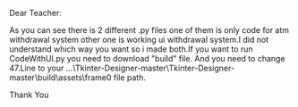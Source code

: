 Dear Teacher:

As you can see there is 2 different .py files one of them is only code for atm withdrawal system other one is working ui
withdrawal system.I did not understand which way you want so i made both.If you want to run CodeWithUI.py you need to download "build" file.
And you need to change 47.Line to your ...\Tkinter-Designer-master\Tkinter-Designer-master\build\assets\frame0 file path.

Thank You


